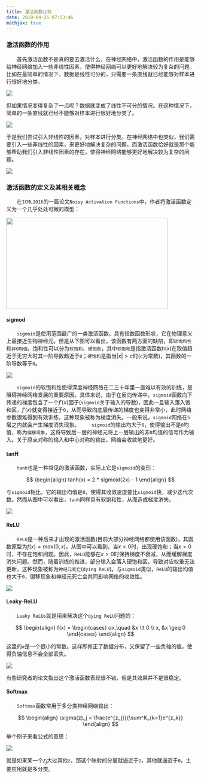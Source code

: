 ```yaml
---
title: 激活函数比较
date: 2019-04-25 07:53:46
mathjax: true
---
```

### 激活函数的作用

&emsp;&emsp;首先激活函数不是真的要去激活什么，在神经网络中，激活函数的作用是能够给神经网络加入一些非线性因素，使得神经网络可以更好地解决较为复杂的问题。比如在最简单的情况下，数据是线性可分的，只需要一条直线就已经能够对样本进行很好地分类。
<!--more-->
<img src="./激活函数比较/1.png">

但如果情况变得复杂了一点呢？数据就变成了线性不可分的情况。在这种情况下，简单的一条直线就已经不能够对样本进行很好地分类了。

<img src="./激活函数比较/2.png">

于是我们尝试引入非线性的因素，对样本进行分类。在神经网络中也类似，我们需要引入一些非线性的因素，来更好地解决复杂的问题。而激活函数恰好就是那个能够帮助我们引入非线性因素的存在，使得神经网络能够更好地解决较为复杂的问题。

<img src="./激活函数比较/3.png">

### 激活函数的定义及其相关概念

&emsp;&emsp;在`ICML2016`的一篇论文`Noisy Activation Functions`中，作者将激活函数定义为一个几乎处处可微的模型：

<img src="./激活函数比较/4.png" height="244" width="432">

#### sigmod

&emsp;&emsp;`sigmoid`是使用范围最广的一类激活函数，具有指数函数形状，它在物理意义上最接近生物神经元。但是从下图可以看出，该函数有两方面的缺陷，即`软饱和性`和`非0均值`。饱和性可以分为`软饱和`、`硬饱和`，其中`软饱和`是指激活函数$h(x)$在取值趋近于无穷大时其一阶导数趋近于`0`；`硬饱和`是指当$|x| > c$时(`c`为常数)，其函数的一阶导数等于`0`。

<img src="./激活函数比较/5.png">

&emsp;&emsp;`sigmoid`的软饱和性使得深度神经网络在二三十年里一直难以有效的训练，是阻碍神经网络发展的重要原因。具体来说，由于在反向传递中，`sigmoid`函数向下传递的梯度包含了一个$f'(x)$因子(`sigmoid`关于输入的导数)，因此一旦输入落入饱和区，$f'(x)$就变得接近于`0`，从而导致向底层传递的梯度也变得非常小，此时网络参数很难得到有效训练，这种现象被称为梯度消失。一般来说，`sigmoid`网络在`5`层之内就会产生梯度消失现象。
&emsp;&emsp;`sigmoid`的输出均大于`0`，使得输出不是`0`均值，称为`偏移现象`，这将导致后一层的神经元将上一层输出的非`0`均值的信号作为输入。关于原点对称的输入和中心对称的输出，网络会收敛地更好。

#### tanH

&emsp;&emsp;`tanh`也是一种常见的激活函数，实际上它是`sigmoid`的变形：

$$
\begin{align}
tanh(x) = 2 * sigmoid(2x) - 1
\end{align}
$$

与`sigmoid`相比，它的输出均值是`0`，使得其收敛速度要比`sigmoid`快，减少迭代次数。然而从图中可以看出，`tanh`同样具有软饱和性，从而造成梯度消失。

<img src="./激活函数比较/6.png">

#### ReLU

&emsp;&emsp;`ReLU`是一种后来才出现的激活函数(目前大部分神经网络都使用该函数)，其函数原型为$f(x) = max(0, x)$。从图中可以看到，当$x < 0$时，出现硬饱和；当$x > 0$时，不存在饱和问题。因此，`ReLU`能够在$x > 0$时保持梯度不衰减，从而缓解梯度消失问题。然而，随着训练的推进，部分输入会落入硬饱和区，导致对应权重无法更新，这种现象被称为`神经元死亡`(`dying ReLU`)。与`sigmoid`类似，`ReLU`的输出均值也大于`0`，偏移现象和神经元死亡会共同影响网络的收敛性。

<img src="./激活函数比较/7.png">

#### Leaky-ReLU

&emsp;&emsp;`Leaky ReLUs`就是用来解决这个`dying ReLU`问题的：

$$
\begin{align}
f(x) = \begin{cases}
αx,\quad &x \lt 0 \\
x, &x \geq 0
\end{cases}
\end{align}
$$

这里的`α`是一个很小的常数。这样即修正了数据分布，又保留了一些负轴的值，使得负轴信息不会全部丢失。

<img src="./激活函数比较/8.png">

有些研究者的论文指出这个激活函数表现很不错，但是其效果并不是很稳定。

#### Softmax

&emsp;&emsp;`Softmax`函数常用于多分类神经网络输出：

$$
\begin{align}
\sigma(z)_j = \frac{e^{z_j}}{\sum^K_{k=1}e^{z_k}}
\end{align}
$$

举个例子来看公式的意思：

<img src="./激活函数比较/9.png">

就是如果某一个$z_j$大过其他`z`，那这个映射的分量就逼近于`1`，其他就逼近于`0`，主要应用就是多分类。